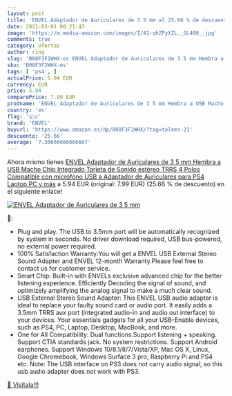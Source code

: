```yaml
---
layout: post
title: 'ENVEL Adaptador de Auriculares de 3 5 mm al 25.66 % de descuento'
date: 2021-03-01 00:21:43
image: 'https://m.media-amazon.com/images/I/41-qhZPyXZL._SL400_.jpg'
comments: true
category: ofertas
author: ring
slug: 'B08F3F2WHX-es ENVEL Adaptador de Auriculares de 3 5 mm Hembra a USB...'
sku: 'B08F3F2WHX-es'
tags: [ 'ps4', ]
actualPrice: 5.94 EUR
currency: EUR
price: 5.94
comparePrice: 7.99 EUR
prodname: 'ENVEL Adaptador de Auriculares de 3 5 mm Hembra a USB Macho  Chip Integrado Tarjeta de Sonido estéreo  TRRS 4 Polos Compatible con micrófono USB a Adaptador de Auriculares para PS4 Laptop PC y más'
country: 'es'
flag: '🇪🇸'
brand: 'ENVEL'
buyurl: 'https://www.amazon.es/dp/B08F3F2WHX/?tag=tolees-21'
descuento: '25.66'
average: '7.30666666666667'
---
```


Ahora mismo tienes [ENVEL Adaptador de Auriculares de 3 5 mm Hembra a USB Macho  Chip Integrado Tarjeta de Sonido estéreo  TRRS 4 Polos Compatible con micrófono USB a Adaptador de Auriculares para PS4 Laptop PC y más](https://www.amazon.es/dp/B08F3F2WHX/?tag=tolees-21) a 5.94 EUR (original: 7.99 EUR) (25.66 %  de descuento) en el siguiente enlace!

[![ENVEL Adaptador de Auriculares de 3 5 mm](https://m.media-amazon.com/images/I/41-qhZPyXZL._SL400_.jpg)](https://www.amazon.es/dp/B08F3F2WHX/?tag=tolees-21)

🔎:

- Plug and play. The USB to 3.5mm port will be automatically recognized by system in seconds. No driver download required, USB bus-powered, no external power required.
- 100% Satisfaction Warranty:You will get a ENVEL USB External Stereo Sound Adapter and ENVEL 12-month Warranty.Please feel free to contact us for customer service.
- Smart Chip: Built-in with ENVELs exclusive advanced chip for the better listening experience. Efficiently Decoding the signal of sound, and optimizely amplifying the analog signal to make a much clear sound.
- USB External Stereo Sound Adapter: This ENVEL USB audio adapter is ideal to replace your faulty sound card or audio port. It easily adds a 3.5mm TRRS aux port (integrated audio-in and audio out interface) to your devices. Your essentials gadgets for all your USB-Enable devices, such as PS4, PC, Laptop, Desktop, MacBook, and more.
- One for All Compatibility: Dual functions.Support listening + speaking. Support CTIA standards jack. No system restrictions. Support Android earphones. Support Windows 10/8.1/8/7/Vista/XP, Mac OS X, Linux, Google Chromebook, Windows Surface 3 pro, Raspberry Pi and PS4 etc. Note: The USB interface on PS3 does not carry audio signal, so this usb audio adapter does not work with PS3.

[🛒 Visítala!!!](https://www.amazon.es/dp/B08F3F2WHX/?tag=tolees-21)

